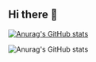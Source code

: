 ## Hi there 👋

[![Anurag's GitHub stats](https://github-readme-stats.vercel.app/api?username=mfazeelfarooq)](https://github.com/mfazeelfarooq/github-readme-stats)

![Anurag's GitHub stats](https://github-readme-stats.vercel.app/api?username=mfazeelfarooq&show_icons=true&theme=dracula)
